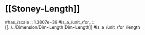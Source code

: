
# [[Stoney-Length]] 

#has_/scale :: 1.3807e−36 
#is_a_/unit_/for_ :: [[../../Dimension/Dim~Length|Dim~Length]] 
#is_a_/unit_/for_/length 

